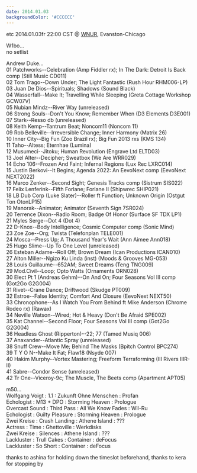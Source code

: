```yaml
---
date: 2014.01.03
backgroundColor: '#CCCCCC'
---
```


etc 2014.01.03fr 22:00 CST @ [WNUR](http://www.wnur.org/), Evanston-Chicago  

W1bo...  
no setlist  

Andrew Duke...  
01 Patchworks--Celebration (Amp Fiddler rx); In The Dark: Detroit Is Back comp (Still Music CD011)  
02 Tom Trago--Down Under; The Light Fantastic (Rush Hour RHM006-LP)  
03 Juan De Dios--Spirituals; Shadows (Sound Black)  
04 Wasserfall--Make It; Travelling While Sleeping (Greta Cottage Workshop GCW07V)  
05 Nubian Mindz--River Way (unreleased)  
06 Strong Souls--Don't You Know; Remember When (D3 Elements D3E001)  
07 Stark--Resso db (unreleased)  
08 Keith Kemp--Tantrum Beat; Noncom11 (Noncom 11)  
09 Rob Belleville--Irreversible Change; Inner Harmony (Matrix 26)  
10 Inner City--Big Fun (Zoo Brazil rx); Big Fun 2013 rxs (KMS 134)  
11 Taho--Altess; Eternhae (Lumina)  
12 Musumeci--Jitoku; Human Revolution (Engrave Ltd ELTD03)  
13 Joel Alter--Decipher; Sweatbox (We Are WRR029)  
14 Echo 106--Frozen And Faint; Infernal Regions (Lux Rec LXRC014)  
15 Justin Berkovi--It Begins; Agenda 2022: An EevoNext comp (EevoNext NEXT2022)  
16 Marco Zenker--Second Sight; Genesis Tracks comp (Sistrum SIS022)  
17 Felix Lenferink--Fifth Forlane; Forlane II (Shipwrec SHIP021)  
18 LB Dub Corp (Luke Slater)--Roller ft Function; Unknown Origin (Ostgut Ton OtonLP15)  
19 Manorak--Animator; Animator (Seventh Sign 7SR024)  
20 Terrence Dixon--Radio Room; Badge Of Honor (Surface SF TDX LP1)  
21 Myles Serge--Dot 4 (Dot 4)  
22 D-Knox--Body Intelligence; Cosmic Computer comp (Sonic Mind)  
23 Zoe Zoe--Org; Twista (Telefonplan TELE001)  
24 Mosca--Press Up; A Thousand Year's Wait (Ann Aimee Ann018)  
25 Hugo Slime--Up To One Level (unreleased)  
26 Esteban Adame--Roll Off; Brown Dream (Ican Productions ICAN010)  
27 Alton Miller--Ngizo Ku Linda (inst) (Moods & Grooves MG-053)  
28 Louis Guillaume--652AM; Sweet Dreams (Teng TNG009)  
29 Mod.Civil--Loop; Opto Watts (Ornaments ORN028)  
30 Elect Pt 1 (Andreas Gehm)--On And On; Four Seasons Vol III comp (Got2Go G2G004)  
31 Rivet--Crane Dance; Driftwood (Skudge PT009)  
32 Estroe--False Identity; Comfort And Closure (EevoNext NEXT50)  
33 Chronophone--As I Watch You From Behind ft Mike Anderson (Chrome Rodeo rx) (Rawax)  
34 Neville Watson--Wired; Hot & Heavy (Don't Be Afraid SPE002)  
35 Kat Channel--Second Floor; Four Seasons Vol III comp (Got2Go G2G004)  
36 Headless Ghost (Ripperton)--22; 77 (Tamed Musiq 006)  
37 Anaxander--Atlantic Spray (unreleased)  
38 Snuff Crew--Move Me; Behind The Masks (Bpitch Control BPC274)  
39 T Y O N--Make It Fat; Flaw18 (Nsyde 007)  
40 Hakim Murphy--Vortex Mastering; Freeform Terraforming (III Rivers IIIR-II)  
41 Sabre--Condor Sense (unreleased)  
42 Tr One--Viceroy-9c; The Muscle, The Beets comp (Apartment APT05)

m50...  
Wolfgang Voigt : 1.1 : Zukunft Ohne Menschen : Profan  
Echologist : M13 + DPO : Storming Heaven : Prologue  
Overcast Sound : Third Pass : All We Know Fades : Wil-Ru  
Echologist : Guilty Pleasure : Storming Heaven : Prologue  
Zwei Kreise : Crash Landing : Athene Island : ???  
Actress : Time : Ghettoville : Werkdisks  
Zwei Kreise : Silences : Athene Island : ???  
Lackluster : Trull Cakes : Container : deFocus  
Lackluster : So Short : Container : deFocus  

thanks to ashina for holding down the timeslot beforehand, thanks to kera for stopping by
